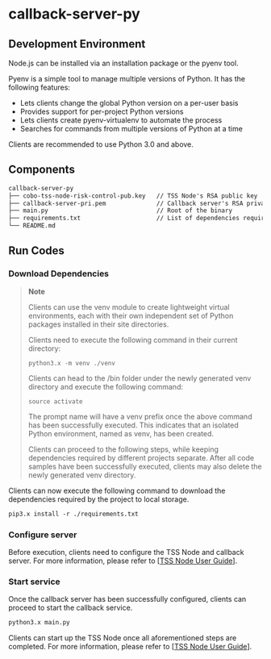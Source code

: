 # callback-server-py

## Development Environment  
Node.js can be installed via an installation package or the pyenv tool.

Pyenv is a simple tool to manage multiple versions of Python. It has the following features:
* Lets clients change the global Python version on a per-user basis 
* Provides support for per-project Python versions
* Lets clients create pyenv-virtualenv to automate the process 
* Searches for commands from multiple versions of Python at a time

Clients are recommended to use Python 3.0 and above. 

## Components 
```markdown
callback-server-py
├── cobo-tss-node-risk-control-pub.key   // TSS Node's RSA public key  
├── callback-server-pri.pem              // Callback server's RSA private key  
├── main.py                              // Root of the binary
├── requirements.txt                     // List of dependencies required
└── README.md
```

## Run Codes
### Download Dependencies
> **Note**
> 
> Clients can use the venv module to create lightweight virtual environments, each with their own independent set of Python packages installed in their site directories.
>
> Clients need to execute the following command in their current directory:
> 
> ~~~ 
> python3.x -m venv ./venv
> ~~~
> 
> Clients can head to the /bin folder under the newly generated venv directory and execute the following command:
> 
> ~~~
> source activate
> ~~~
> 
> The prompt name will have a venv prefix once the above command has been successfully executed. This indicates that an isolated Python environment, named as venv, has been created.
> 
> Clients can proceed to the following steps, while keeping dependencies required by different projects separate. After all code samples have been successfully executed, clients may also delete the newly generated venv directory.
> 
> 
Clients can now execute the following command to download the dependencies required by the project to local storage.  
```markdown
pip3.x install -r ./requirements.txt 
```


### Configure server  
Before execution, clients need to configure the TSS Node and callback server. For more information, please refer to [[TSS Node User Guide](https://docs.google.com/document/d/1J3tuFnv-jWm20-JoCQ1uYRhLYeU-IbqOyyCPHunbYr4/edit)].

### Start service
Once the callback server has been successfully configured, clients can proceed to start the callback service.
```markdown
python3.x main.py
```
Clients can start up the TSS Node once all aforementioned steps are completed. For more information, please refer to [[TSS Node User Guide](https://docs.google.com/document/d/1J3tuFnv-jWm20-JoCQ1uYRhLYeU-IbqOyyCPHunbYr4/edit)].

